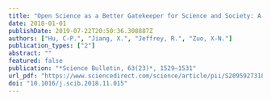 ```yaml
---
title: "Open Science as a Better Gatekeeper for Science and Society: A Perspective from Neurolaw"
date: 2018-01-01
publishDate: 2019-07-22T20:50:36.308887Z
authors: ["Hu, C-P.", "Jiang, X.", "Jeffrey, R.", "Zuo, X-N."]
publication_types: ["2"]
abstract: ""
featured: false
publication: "*Science Bulletin, 63(23)*, 1529–1531"
url_pdf: "https://www.sciencedirect.com/science/article/pii/S2095927318305462"
doi: "10.1016/j.scib.2018.11.015"
---
```


